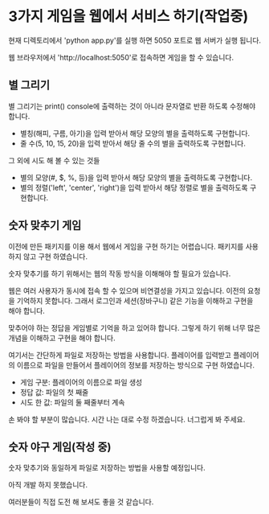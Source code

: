 # 3가지 게임을 웹에서 서비스 하기(작업중)

현재 디렉토리에서 'python app.py'를 실행 하면 5050 포트로 웹 서버가 실행 됩니다.

웹 브라우저에서 'http://localhost:5050'로 접속하면 게임을 할 수 있습니다.

## 별 그리기

별 그리기는 print() console에 출력하는 것이 아니라 문자열로 반환 하도록 수정해야 합니다.

- 별칭(해피, 구름, 아기)을 입력 받아서 해당 모양의 별을 출력하도록 구현합니다.
- 줄 수(5, 10, 15, 20)을 입력 받아서 해당 줄 수의 별을 출력하도록 구현합니다.

그 외에 시도 해 볼 수 있는 것들

- 별의 모양(#, $, %, 등)을 입력 받아서 해당 모양의 별을 출력하도록 구현합니다.
- 별의 정렬('left', 'center', 'right')을 입력 받아서 해당 정렬로 별을 출력하도록 구현합니다.

## 숫자 맞추기 게임

이전에 만든 패키지를 이용 해서 웹에서 게임을 구현 하기는 어렵습니다. 패키지를 사용 하지 않고 구현 하였습니다.

숫자 맞추기를 하기 위해서는 웹의 작동 방식을 이해해야 할 필요가 있습니다.

웹은 여러 사용자가 동시에 접속 할 수 있으며 비연결성을 가지고 있습니다. 이전의 요청을 기억하지 못합니다. 그래서 로그인과 세션(장바구니) 같은 기능을 이해하고 구현을 해야 합니다.

맞추어야 하는 정답을 게임별로 기억을 하고 있어햐 합니다. 그렇게 하기 위해 너무 많은 개념을 이해하고 구현을 해야 합니다.

여기서는 간단하게 파일로 저장하는 방법을 사용합니다. 플레이어를 입력받고 플레이어의 이름으로 파일을 만들어서 플레이어의 정보를 저장하는 방식으로 구현 하였습니다.

- 게임 구분: 플레이어의 이름으로 파일 생성
- 정답 값: 파일의 첫 째줄
- 시도 한 값: 파일의 둘 째줄부터 계속

손 봐야 할 부분이 많습니다. 시간 나는 대로 수정 하겠습니다. 너그럽게 봐 주세요.

## 숫자 야구 게임(작성 중)

숫자 맞추기와 동일하게 파일로 저장하는 방법을 사용할 예정입니다.

아직 개발 하지 못했습니다.

여러분들이 직접 도전 해 보셔도 좋을 것 같습니다.
